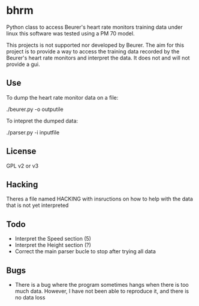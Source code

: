bhrm
====

Python class to access Beurer's heart rate monitors training data under linux
this software was tested using a PM 70 model.

This projects is not supported nor developed by Beurer. The aim for this
project is to provide a way to access the training data recorded by the
Beurer's heart rate monitors and interpret the data. It does not and
will not provide a gui.


Use
---
To dump the heart rate monitor data on a file:

  ./beurer.py -o outputile

To intepret the dumped data:

  ./parser.py -i inputfile


License
-------
GPL v2 or v3


Hacking
-------

Theres a file named HACKING with insructions on how to help with the data
that is not yet interpreted


Todo
----
 - Interpret the Speed section (5)
 - Interpret the Height section (?)
 - Correct the main parser bucle to stop after trying all data
 

Bugs
----

 - There is a bug where the  program sometimes hangs when there is too
   much  data.  However, I  have not  been able  to reproduce  it, and
   there is no data loss

